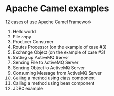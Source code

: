 # Apache Camel examples
12 cases of use Apache Camel Framework

1. Hello world
2. File copy
3. Producer Consumer
4. Routes Processor (on the example of case #3)
5. Exchange Object (on the example of case #3)
6. Setting up ActiveMQ Server
7. Sending File to ActiveMQ Server
8. Sending Object to ActiveMQ Server
9. Consuming Message from ActiveMQ Server
10. Calling a method using class component
11. Calling a method using bean component
12. JDBC example
